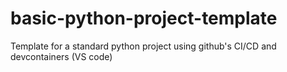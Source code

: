 # basic-python-project-template
Template for a standard python project using github's CI/CD and devcontainers (VS code)
